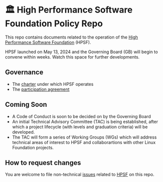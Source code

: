 # 🏛 High Performance Software Foundation Policy Repo

This repo contains documents related to the operation of the
[High Performance Software Foundation](https://hpsf.io) (HPSF).

HPSF launched on May 13, 2024 and the Governing Board (GB) will begin
to convene within weeks. Watch this space for further developments.

## Governance

* The [charter](charter.md) under which HPSF operates
* The [participation agreement](cncf-membership-agreement.pdf)

## Coming Soon
* A Code of Conduct is soon to be decided on by the Governing Board
* An initial Technical Advisory Committee (TAC) is being established, after which a project lifecycle (with levels and
  graduation criteria) will be developed.
* The TAC will form a series of Working Groups (WGs) which will address technical areas
  of interest to HPSF and collaborartions with other Linux Foundation projects.

## How to request changes

You are welcome to file non-technical
[issues](https://github.com/hpsfoundation/foundation/issues/new) related to
[HPSF](https://hpsf.io) on this repo.

